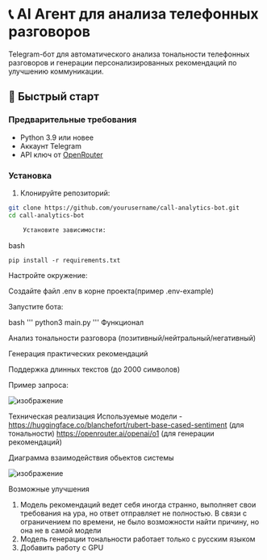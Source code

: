 # 📞 AI Агент для анализа телефонных разговоров


Telegram-бот для автоматического анализа тональности телефонных разговоров и генерации персонализированных рекомендаций по улучшению коммуникации.

## 🚀 Быстрый старт

### Предварительные требования
- Python 3.9 или новее
- Аккаунт Telegram
- API ключ от [OpenRouter](https://openrouter.ai/)

### Установка

1. Клонируйте репозиторий:
```bash
git clone https://github.com/yourusername/call-analytics-bot.git
cd call-analytics-bot

    Установите зависимости:
```
bash
```
pip install -r requirements.txt
```
Настройте окружение:

Создайте файл .env в корне проекта(пример .env-example)

Запустите бота:

bash
'''
    python3 main.py
'''
Функционал

Анализ тональности разговора (позитивный/нейтральный/негативный)

Генерация практических рекомендаций

Поддержка длинных текстов (до 2000 символов)

Пример запроса:



![изображение](https://github.com/user-attachments/assets/bdd41d71-1bcc-4c1a-970a-d33b6944b306)




Техническая реализация
Используемые модели - https://huggingface.co/blanchefort/rubert-base-cased-sentiment (для тональности)
https://openrouter.ai/openai/o1 (для генерации рекомендаций)


Диаграмма взаимодействия обьектов системы



![изображение](https://github.com/user-attachments/assets/51c38924-ed88-4427-837b-d083f268eb47)





Возможные улучшения
1) Модель рекомендаций ведет себя иногда странно, выполняет свои требования на ура, но ответ отправляет не полностью. В связи с ограничением по времени, не было возможности найти причину, но она не в самой модели
2) Модель генерации тональности работает только с русским языком
3) Добавить работу с GPU
